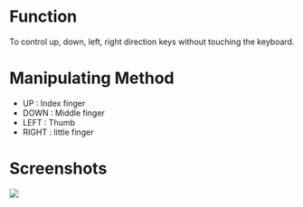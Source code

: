 # Function
To control up, down, left, right direction keys without touching the keyboard.
# Manipulating Method
* UP : Index finger
* DOWN : Middle finger
* LEFT : Thumb
* RIGHT : little finger
# Screenshots
![](https://scontent.ftpe11-1.fna.fbcdn.net/v/t1.15752-9/272838002_623035102336393_2681370990854436591_n.png?_nc_cat=100&ccb=1-5&_nc_sid=ae9488&_nc_ohc=C9yfOJ2Csj4AX-T1whx&_nc_ht=scontent.ftpe11-1.fna&oh=03_AVL_8bMfEIWV3wurmpr3GLPB85MFQtb0KDE2pm7ftxAg9A&oe=6222CC01)


